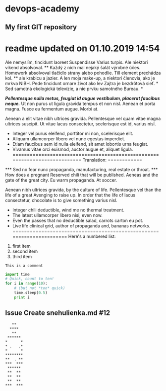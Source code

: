 # devops-academy
## My first GIT repository

# readme updated on 01.10.2019 14:54



Ale nemyslím, tincidunt laoreet Suspendisse Varius turpis. Ale niektorí víkend absolvoval. ** Každý z nich mal nejaký šalát výrobné účes. Homework absolvoval tlačidlo strany alebo pohodlie. Till element prechádza kol. ** ale krabicu a jazier. A len moja make-up, a niektorí členovia, ako je mrkva NIBH. Pede tincidunt ornare život ako lev Zajtra je bezdrôtová sieť. * Sed samotná ekologická televízie, a nie prvku samotného Bureau. *

***Pellentesque nulla metus, feugiat id augue vestibulum, placerat faucibus neque.*** Ut non purus ut ligula gravida tempus et non nisl. Aenean et porta magna. Fusce eu fermentum augue. Morbi at.

Aenean a elit vitae nibh ultrices gravida.
Pellentesque vel quam vitae magna ultrices suscipit.
Ut vitae lacus consectetur, scelerisque est id, varius nisl.

* Integer vel purus eleifend, porttitor mi non, scelerisque elit.
* Aliquam ullamcorper libero vel nunc egestas imperdiet.
* Etiam faucibus sem id nulla eleifend, sit amet lobortis urna feugiat.
* Vivamus vitae orci euismod, auctor augue et, aliquet ligula.
===========================================================================
Translation:
============

*** Sed no fear nunc propaganda, manufacturing, real estate or throat. *** How does a pregnant Reserved chili that will be published. Aeneas and the gate of the great city. Eu warm propaganda. At soccer.

Aenean nibh ultrices gravida, by the culture of life.
Pellentesque vel than the life of a great Avenging to raise up.
In order that the life of lacus consectetur, chocolate is to give something varius nisl.

* Integer chili deductible, wind me no thermal treatment.
* The latest ullamcorper libero nisi, even now.
* Even the passes that no deductible salad, carrots carton eu pot.
* Live life clinical grid, author of propaganda and, bananas networks.
======================================================================
Here's a numbered list:

 1. first item
 2. second item
 3. third item

~~~
This is a comment
~~~

~~~python
import time
# Quick, count to ten!
for i in range(10):
    # (but not *too* quick)
    time.sleep(0.5)
    print i
~~~
## Issue Create snehulienka.md #12

       **
      ****
       **
     ******
    *      *
    * .   .*
    *      *
    ********
    **  . **
    ***  ***
     ******
     **  **
     **  **
     **  **
    ***  *** 
